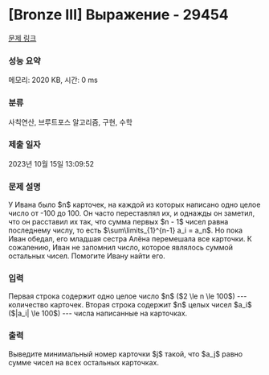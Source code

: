 # [Bronze III] Выражение - 29454 

[문제 링크](https://www.acmicpc.net/problem/29454) 

### 성능 요약

메모리: 2020 KB, 시간: 0 ms

### 분류

사칙연산, 브루트포스 알고리즘, 구현, 수학

### 제출 일자

2023년 10월 15일 13:09:52

### 문제 설명

<p>У Ивана было $n$ карточек, на каждой из которых написано одно целое число от -100 до 100. Он часто переставлял их, и однажды он заметил, что он расставил их так, что сумма первых $n - 1$ чисел равна последнему числу, то есть $\sum\limits_{1}^{n-1} a_i = a_n$. Но пока Иван обедал, его младшая сестра Алёна перемешала все карточки. К сожалению, Иван не запомнил число, которое являлось суммой остальных чисел. Помогите Ивану найти его.</p>

### 입력 

 <p>Первая строка содержит одно целое число $n$ ($2 \le n \le 100$) --- количество карточек. Вторая строка содержит $n$ целых чисел $a_i$ ($|a_i| \le 100$) --- числа написанные на карточках.</p>

### 출력 

 <p>Выведите минимальный номер карточки $j$ такой, что $a_j$ равно сумме чисел на всех остальных карточках.</p>

